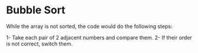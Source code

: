 # Bubble Sort

While the array is not sorted, the code would do the following steps:

1- Take each pair of 2 adjacent numbers and compare them.
2- If their order is not correct, switch them.